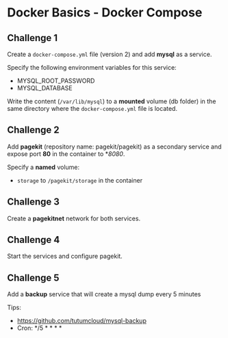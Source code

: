 # Docker Basics - Docker Compose

## Challenge 1

Create a `docker-compose.yml` file (version 2) and add **mysql** as a service.

Specify the following environment variables for this service:
- MYSQL_ROOT_PASSWORD
- MYSQL_DATABASE

Write the content (`/var/lib/mysql`) to a **mounted** volume (db folder) in the same directory where the `docker-compose.yml` file is located.

## Challenge 2

Add **pagekit** (repository name: pagekit/pagekit) as a secondary service and expose port **80** in the container to **8080*.

Specify a **named** volume:
- `storage` to `/pagekit/storage` in the container

## Challenge 3

Create a **pagekitnet** network for both services.

## Challenge 4

Start the services and configure pagekit.

## Challenge 5

Add a **backup** service that will create a mysql dump every 5 minutes

Tips: 
 - https://github.com/tutumcloud/mysql-backup
 - Cron: */5 * * * *
